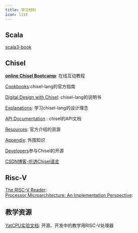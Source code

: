 ```yaml
---
title: 学习材料
icon: list
---
```


## <HopeIcon icon="//localhost:8080/assets/image/scala.svg" size="1.5rem" />Scala
[scala3-book](https://docs.scala-lang.org/zh-cn/scala3/book/)

## <HopeIcon icon="//localhost:8080/assets/image/chisel-tool.svg" size="2rem" />Chisel
[**online Chisel Bootcamp**](https://mybinder.org/v2/gh/freechipsproject/chisel-bootcamp/master): 在线互动教程

[Cookbooks](https://www.chisel-lang.org/docs/cookbooks):chisel-lang的官方指南

[Digital Design with Chisel](http://www.imm.dtu.dk/~masca/chisel-book.html): chisel-lang的说明书

[Explanations](https://www.chisel-lang.org/docs/explanations): 学习chisel-lang的设计理念

[API Documentation](https://www.chisel-lang.org/api) : chisel的API文档

[Resources](https://www.chisel-lang.org/docs/resources): 官方介绍的资源

[Appendix](https://www.chisel-lang.org/docs/appendix): 外围知识

[Developers](https://www.chisel-lang.org/docs/developers)参与Chisel的开源

[CSDN博客-吃透Chisel语言](https://blog.csdn.net/weixin_43681766/category_11828804.html)

## <HopeIcon icon="microchip" size="1.5rem" /> Risc-V
[The RISC-V Reader](http://riscvbook.com/chinese/RISC-V-Reader-Chinese-v2p1.pdf):   
[Processor Microarchitecture: An Implementation Perspective](https://cseweb.ucsd.edu/classes/fa14/cse240A-a/pdf/04/Gonzalez_Processor_Microarchitecture_2010_Claypool.pdf): 

## <HopeIcon icon="tags" size="1.5rem" /> 教学资源
[YatCPU实验文档](https://yatcpu.sysu.tech/): 开源、开发中的教学用RISC-V处理器

